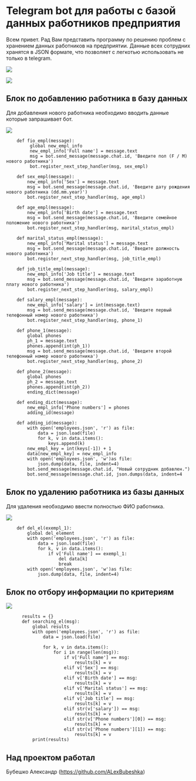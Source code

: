 Telegram bot для работы с базой данных работников предприятия
==============
Всем привет. Рад Вам представить программу по решению проблем с хранением данных работников на предприятии.
Данные всех сотрудних хранятся в JSON формате, что позволяет с легкотью использовать не только в telegram.

<a href="https://files.fm/f/svnh93h5p"><img src="https://files.fm/thumb_show.php?i=svnh93h5p"></a>

<a href="https://files.fm/f/f74jnbgj2"><img src="https://files.fm/thumb_show.php?i=f74jnbgj2"></a>

Блок по добавлению работника в базу данных
------------------------------------------
Для добавления нового работника необходимо вводить данные которые запрашивает бот.


<a href="https://files.fm/f/hsqy6jjfk"><img src="https://files.fm/thumb_show.php?i=hsqy6jjfk"></a>
        
        def fio_empl(message):
             global new_empl_info
             new_empl_info['Full name'] = message.text
             msg = bot.send_message(message.chat.id, 'Введите пол (F / M) нового работника')
             bot.register_next_step_handler(msg, sex_empl)

        def sex_empl(message):
            new_empl_info['Sex'] = message.text
            msg = bot.send_message(message.chat.id, 'Введите дату рождения нового работника (dd.mm.year)')
            bot.register_next_step_handler(msg, age_empl)

        def age_empl(message):
            new_empl_info['Birth date'] = message.text
            msg = bot.send_message(message.chat.id, 'Введите семейное положение нового работника')
            bot.register_next_step_handler(msg, marital_status_empl)

        def marital_status_empl(message):
            new_empl_info['Marital status'] = message.text
            msg = bot.send_message(message.chat.id, 'Введите должность нового работника')
            bot.register_next_step_handler(msg, job_title_empl)

        def job_title_empl(message):
            new_empl_info['Job title'] = message.text
            msg = bot.send_message(message.chat.id, 'Введите заработную плату нового работника')
            bot.register_next_step_handler(msg, salary_empl)

        def salary_empl(message):
            new_empl_info['salary'] = int(message.text)
            msg = bot.send_message(message.chat.id, 'Введите первый телефонный номер нового работника')
            bot.register_next_step_handler(msg, phone_1)

        def phone_1(message):
            global phones
            ph_1 = message.text
            phones.append(int(ph_1))
            msg = bot.send_message(message.chat.id, 'Введите второй телефонный номер нового работника')
            bot.register_next_step_handler(msg, phone_2)

        def phone_2(message):
            global phones
            ph_2 = message.text
            phones.append(int(ph_2))
            ending_dict(message)

        def ending_dict(message):
            new_empl_info['Phone numbers'] = phones
            adding_id(message)

        def adding_id(message):
            with open('employees.json', 'r') as file:
                data = json.load(file)
                for k, v in data.items():
                    keys.append(k)
            new_empl_key = int(keys[-1]) + 1
            data[new_empl_key] = new_empl_info
            with open('employees.json', 'w')as file:
                json.dump(data, file, indent=4)
            bot.send_message(message.chat.id, "Новый сотрудник добавлен.")
            bot.send_message(message.chat.id, json.dumps(data, indent=4

Блок по удалению работника из базы данных
-----------------------------------------
Для удаления необходимо ввести полностью ФИО работника.

<a href="https://files.fm/f/hazpmhjvj"><img src="https://files.fm/thumb_show.php?i=hazpmhjvj"></a>

        def del_el(exempl_1):
            global del_element
            with open('employees.json', 'r') as file:
                data = json.load(file)
                for k, v in data.items():
                    if v['Full name'] == exempl_1:
                        del data[k]
                        break
            with open('employees.json', 'w')as file:
                json.dump(data, file, indent=4)


Блок по отбору информации по критериям
---------------------------------------

<a href="https://files.fm/f/6y6gxr8m7"><img src="https://files.fm/thumb_show.php?i=6y6gxr8m7"></a>

          results = {}
          def searching_el(msg):
              global results
              with open('employees.json', 'r') as file:
                  data = json.load(file)

                  for k, v in data.items():
                      for i in range(len(msg)):
                          if v['Full name'] == msg:
                              results[k] = v
                          elif v['Sex'] == msg:
                              results[k] = v
                          elif v['Birth date'] == msg:
                              results[k] = v
                          elif v['Marital status'] == msg:
                              results[k] = v
                          elif v['Job title'] == msg:
                              results[k] = v
                          elif str(v['salary']) == msg:
                              results[k] = v
                          elif str(v['Phone numbers'][0]) == msg:
                              results[k] = v
                          elif str(v['Phone numbers'][1]) == msg:
                              results[k] = v
              print(results)


Над проектом работал
---------------------------------------
Бубешко Александр (https://github.com/ALexBubeshka)
